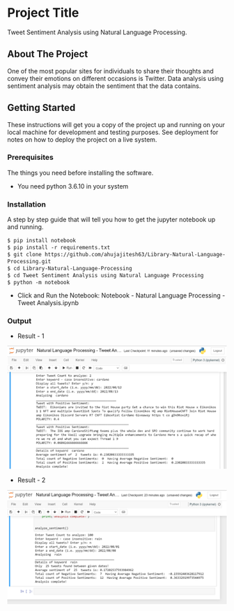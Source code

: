 # Project Title

Tweet Sentiment Analysis using Natural Language Processing.

## About The Project

One of the most popular sites for individuals to share their thoughts and convey their emotions on different occasions is Twitter. Data analysis using sentiment analysis may obtain the sentiment that the data contains.
## Getting Started

These instructions will get you a copy of the project up and running on your local machine for development and testing purposes. See deployment for notes on how to deploy the project on a live system.

### Prerequisites

The things you need before installing the software.

* You need python 3.6.10 in your system

### Installation

A step by step guide that will tell you how to get the jupyter notebook up and running.

```
$ pip install notebook 
$ pip install -r requirements.txt
$ git clone https://github.com/ahujajitesh63/Library-Natural-Language-Processing.git
$ cd Library-Natural-Language-Processing
$ cd Tweet Sentiment Analysis using Natural Language Processing
$ python -m notebook
```
* Click and Run the Notebook: Notebook - Natural Language Processing - Tweet Analysis.ipynb

### Output
* Result - 1
<img src="/Tweet Sentiment Analysis using Natural Language Processing/NLP-result.png" alt="Employee data" title="Employee Data title">

* Result - 2
<img src="/Tweet Sentiment Analysis using Natural Language Processing/NLP-result-1.png" alt="Employee data" title="Employee Data title">



